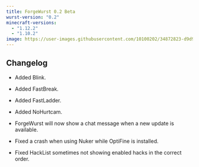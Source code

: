 ```yaml
---
title: ForgeWurst 0.2 Beta
wurst-version: "0.2"
minecraft-versions:
  - "1.12.2"
  - "1.10.2"
image: https://user-images.githubusercontent.com/10100202/34872823-d9d92dba-f792-11e7-95ad-49b08efd33f6.jpg
---
```

## Changelog

- Added Blink.

- Added FastBreak.

- Added FastLadder.

- Added NoHurtcam.

- ForgeWurst will now show a chat message when a new update is available.

- Fixed a crash when using Nuker while OptiFine is installed.

- Fixed HackList sometimes not showing enabled hacks in the correct order.
